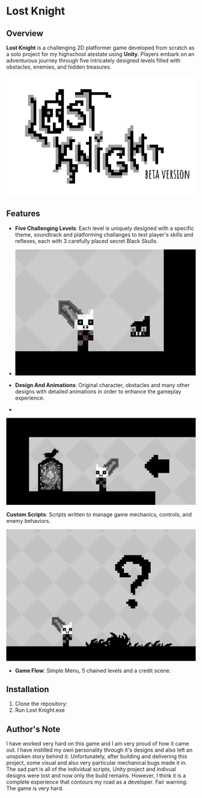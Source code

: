 # Lost Knight

## Overview
**Lost Knight** is a challenging 2D platformer game developed from scratch as a solo project for my highschool atestate using **Unity**. Players embark on an adventurous journey through five intricately designed levels filled with obstacles, enemies, and hidden treasures.

![Logo](./assets/Screenshot_1.png)

## Features
- **Five Challenging Levels**: Each level is uniquely designed with a specific theme, soundtrack and platforming challanges to test player's skills and reflexes, each with 3 carefully placed secret Black Skulls.
- 
  ![Black Skull](./assets/Screenshot_4.png)
  
- **Design And Animations**: Original character, obstacles and many other designs with detailed animations in order to enhance the gameplay experience.
- 
 ![Door](./assets/Screenshot_3.png)

 **Custom Scripts**: Scripts written to manage game mechanics, controls, and enemy behaviors.
  
 ![Enemy](./assets/Screenshot_2.png)
 
- **Game Flow**: Simple Menu, 5 chained levels and a credit scene.

## Installation
1. Clone the repository:
2. Run Lost Knight.exe

## Author's Note
  I have worked very hard on this game and I am very proud of how it came out. I have instilled my own personality through it's designs and also left an unspoken story behind it. Unfortunately, after building and delivering this project, some visual
  and also very particular mechanical bugs made it in. The sad part is all of the individual scripts, Unity project and indivual designs were lost and now only the build remains. However, I think it is a complete experience that contours my road as a developer. Fair warning: The game is very hard.

   
